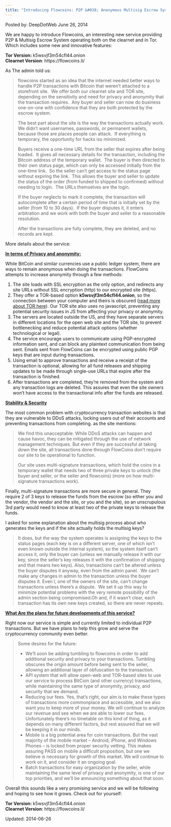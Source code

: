 ```yaml
---
title: "Introducing Flowcoins: P2P &#038; Anonymous Multisig Escrow System"
---
```


Posted by: DeepDotWeb
<span>June 26, 2014</span>

<p>We are happy to introduce Flowcoins, an interesting new service providing P2P &amp; Multisig Escrow System operating both on the clearnet and in Tor. Which includes some new and innovative features:</p>
<div class="box  info"><div class="box-inner-block"><i class="tieicon-boxicon"></i>
<strong>Tor Version: </strong>k5wsvjf3m54cfl44.onion<br />
<strong>Clearnet Version</strong>: https://flowcoins.li/
</div></div>
<p>As The admin told us:</p>
<blockquote><p>flowcoins started as an idea that the internet needed better ways to handle P2P transactions with Bitcoin that weren&#8217;t attached to a storefront site.  We offer both our clearnet site and TOR site, depending on the sensitivity and need for privacy and anonymity that the transaction requires.  Any buyer and seller can now do business one-on-one with confidence that they are both protected by the escrow system.</p>
<p>The best part about the site is the way the transactions actually work.  We didn&#8217;t want usernames, passwords, or permanent wallets, because those are places people can attack.  If everything is temporary, the opportunity for hacks iss minimized.</p>
<p>Buyers receive a one-time URL from the seller that expires after being loaded.  It gives all necessary details for the transaction, including the Bitcoin address of the temporary wallet.  The buyer is then directed to their own status page, which can only be accessed initially from the one-time link.  So the seller can&#8217;t get access to the status page without expiring the link.  This allows the buyer and seller to update the status of the order (from funded to shipped to confirmed) without needing to login.  The URLs themselves are the login.</p>
<p>If the buyer neglects to mark it complete, the transaction will autocomplete after a certain period of time that is initially set by the seller (from 10 to 30 days).  If the buyer disputes it, it enters arbitration and we work with both the buyer and seller to a reasonable resolution.</p>
<p>After the transactions are fully complete, they are deleted, and no records are kept.</p></blockquote>
<p>More details about the service:</p>
<p><span style="text-decoration: underline;"><strong>In terms of Privacy and anonymity:</strong></span></p>
<p>While BitCoin and similar currencies use a public ledger system, there are ways to remain anonymous when doing the transactions. FlowCoins attempts to increase anonymity through a few methods:</p>
<ol>
<li>The site loads with SSL encryption as the only option, and redirects any site URLs without SSL encryption (http) to our encrypted site (https).</li>
<li>They offer a TOR-based option <strong>k5wsvjf3m54cfl44.onion</strong>, so the connection between your computer and theirs is obscured (<a href="https://flowcoins.li/faq.php#6">read more about TOR here</a>). Our TOR site also uses no javascript, preventing any potential security issues in JS from affecting your privacy or anonymity.</li>
<li>The servers are located outside the US, and they have separate servers in different locations for the open web site and the TOR site, to prevent bottlenecking and reduce potential attack options (whether technological or legal).</li>
<li>The service encourage users to communicate using PGP-encrypted information sent, and can block any plaintext communication from being sent. Emails sent from FlowCoins can be encrypted using public PGP keys that are input during transactions.</li>
<li>Using email to approve transactions and receive a receipt of the transaction is optional, allowing for all fund releases and shipping updates to be made through single-use URLs that expire after the transaction is finished.</li>
<li>After transactions are completed, they&#8217;re removed from the system and any transaction logs are deleted. This assures that even the site owners won&#8217;t have access to the transactional info after the funds are released.</li>
</ol>
<p><span style="text-decoration: underline;"><strong>Stability &amp; Security</strong></span></p>
<p>The most common problem with cryptocurrency transaction websites is that they are vulnerable to DDoS attacks, locking users out of their accounts and preventing transactions from completing. as the site mentions:</p>
<blockquote><p>We find this unacceptable. While DDoS attacks can happen and cause havoc, they can be mitigated through the use of network management techniques. But even if they are successful at taking down the site, all transactions done through FlowCoins don&#8217;t require our site to be operational to function.</p>
<p>Our site uses multi-signature transactions, which hold the coins in a temporary wallet that needs two of three private keys to unlock (the buyer and seller, or the seller and flowcoins) (more on how multi-signature transactions work).</p></blockquote>
<p>Finally, multi-signature transactions are more secure in general. They require 2 of 3 keys to release the funds from the escrow (so either you and the vendor, the vendor and the site, or you and the site), so an unscrupulous 3rd party would need to know at least two of the private keys to release the funds.</p>
<p>I asked for some explanation about the multisig process about who generates the keys and if the site actually holds the multisig keys?</p>
<div>
<blockquote>
<div>It does, but the way the system operates is assigning the keys to the status pages (each key is on a different server, one of which isn&#8217;t even known outside the internal system), so the system itself can&#8217;t access it, only the buyer can (unless we manually release it with our key, since the seller&#8217;s key releases it with the confirmation of shipping and that means two keys). Also, transactions can&#8217;t be altered unless the buyer disputes it anyway, even from the admin panel.  We can&#8217;t make any changes in admin to the transaction unless the buyer disputes it. Even I, one of the owners of the site, can&#8217;t change transactions unless there&#8217;s a dispute.  We set it up this way to minimize potential problems with the very remote possibility of the admin section being compromised.Oh and, if it wasn&#8217;t clear, each transaction has its own new keys created, so there are never repeats.</div>
</blockquote>
</div>
<p><span style="text-decoration: underline;"><strong>What Are the plans for future developments of this service?</strong></span></p>
<p>Right now our service is simple and currently limited to individual P2P transactions. But we have plans to help this grow and serve the cryptocurrency community even better.</p>
<blockquote><p>Some desires for the future:</p>
<ul>
<li>We&#8217;ll soon be adding tumbling to flowcoins in order to add additional security and privacy to your transactions. Tumbling obscures the origin amount before being sent to the seller, allowing an additional layer of obfuscation to the transaction.</li>
<li>API system that will allow open-web and TOR-based sites to use our service to process BitCoin (and other currency) transactions, while maintaining the same type of anonymity, privacy, and security that we demand.</li>
<li>Reducing our fees. Yes, that&#8217;s right, our aim is to make these types of transactions more commonplace and accessible, and we also want you to keep more of your money. We will continue to analyze our revenue and see when we are able to lower our fees. Unfortunately there&#8217;s no timetable on this kind of thing, as it depends on many different factors, but rest assured that we will be keeping it in our minds.</li>
<li>Mobile is a big potential area for coin transactions. But the vast majority of the mobile market – Android, iPhone, and Windows Phones – is locked from proper security vetting. This makes assuring PASS on mobile a difficult proposition, but one we believe is necessary for growth of this market. We will continue to work on it, and consider it an ongoing goal.</li>
<li>Batch transactions for easy organization by the seller, while maintaining the same level of privacy and anonymity, is one of our top priorities, and we&#8217;ll be announcing something about that soon.</li>
</ul>
</blockquote>
<p>Overall this sounds like a very promising service and we will be following and hoping to see how it grows. Check out for yourself:</p>
<div class="box  info"><div class="box-inner-block"><i class="tieicon-boxicon"></i>
<strong>Tor Version: </strong>k5wsvjf3m54cfl44.onion<br />
<strong>Clearnet Version</strong>: https://flowcoins.li/
</div></div>

Updated: 2014-06-26
    
